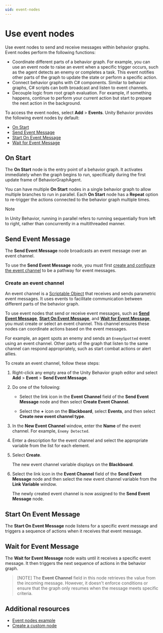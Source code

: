 ```yaml
---
uid: event-nodes
---
```


# Use event nodes

Use event nodes to send and receive messages within behavior graphs. Event nodes perform the following functions:

* Coordinate different parts of a behavior graph. For example, you can use an event node to raise an event when a specific trigger occurs, such as the agent detects an enemy or completes a task. This event notifies other parts of the graph to update the state or perform a specific action.
* Connect behavior graphs with C# components. Similar to behavior graphs, C# scripts can both broadcast and listen to event channels.
* Decouple logic from root graph evaluation. For example, if something happens, continue to perform your current action but start to prepare the next action in the background.

To access the event nodes, select **Add** > **Events**. Unity Behavior provides the following event nodes by default:

* [On Start](#on-start)
* [Send Event Message](#send-event-message)
* [Start On Event Message](#start-on-event-message)
* [Wait for Event Message](#wait-for-event-message)

## On Start

The **On Start** node is the entry point of a behavior graph. It activates immediately when the graph begins to run, specifically during the first update frame of BehaviorGraphAgent.

You can have multiple **On Start** nodes in a single behavior graph to allow multiple branches to run in parallel. Each **On Start** node has a **Repeat** option to re-trigger the actions connected to the behavior graph multiple times. 

> [!NOTE]  
> In Unity Behavior, running in parallel refers to running sequentially from left to right, rather than concurrently in a multithreaded manner.

## Send Event Message

The **Send Event Message** node broadcasts an event message over an event channel.

To use the **Send Event Message** node, you must first [create and configure the event channel](#create-an-event-channel) to be a pathway for event messages.

### Create an event channel

An event channel is a [Scriptable Object](https://docs.unity3d.com/Manual/class-ScriptableObject.html) that receives and sends parametric event messages. It uses events to facilitate communication between different parts of the behavior graph.

To use event nodes that send or receive event messages, such as [**Send Event Message**](#send-event-message), [**Start On Event Message**](#start-on-event-message), and [**Wait for Event Message**](#wait-for-event-message), you must create or select an event channel. This channel ensures these nodes can coordinate actions based on the event messages.

For example, an agent spots an enemy and sends an `EnemySpotted` event using an event channel. Other parts of the graph that listen to the same channel can respond appropriately, such as start combat actions or alert allies. 

To create an event channel, follow these steps:

1. Right-click any empty area of the Unity Behavior graph editor and select **Add** > **Event** > **Send Event Message**.

1. Do one of the following:

   * Select the link icon in the **Event Channel** field of the **Send Event Message** node and then select **Create Event Channel**.

   * Select the **+** icon on the **Blackboard**, select **Events**, and then select **Create new event channel type**. 

1. In the **New Event Channel** window, enter the **Name** of the event channel. For example, `Enemy Detected`.

1. Enter a description for the event channel and select the appropriate variable from the list for each element.

1. Select **Create**.

   The new event channel variable displays on the **Blackboard**.

1. Select the link icon in the **Event Channel** field of the **Send Event Message** node and then select the new event channel variable from the **Link Variable** window.

   The newly created event channel is now assigned to the **Send Event Message** node.

## Start On Event Message

The **Start On Event Message** node listens for a specific event message and triggers a sequence of actions when it receives that event message.

## Wait for Event Message

The **Wait for Event Message** node waits until it receives a specific event message. It then triggers the next sequence of actions in the behavior graph.

> [NOTE]
> The **Event Channel** field in this node retrieves the value from the incoming message. However, it doesn't enforce conditions or ensure that the graph only resumes when the message meets specific criteria.

## Additional resources

* [Event nodes example](event-nodes-example.md)
* [Create a custom node](create-custom-node.md)